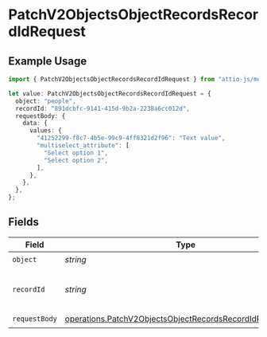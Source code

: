 # PatchV2ObjectsObjectRecordsRecordIdRequest

## Example Usage

```typescript
import { PatchV2ObjectsObjectRecordsRecordIdRequest } from "attio-js/models/operations";

let value: PatchV2ObjectsObjectRecordsRecordIdRequest = {
  object: "people",
  recordId: "891dcbfc-9141-415d-9b2a-2238a6cc012d",
  requestBody: {
    data: {
      values: {
        "41252299-f8c7-4b5e-99c9-4ff8321d2f96": "Text value",
        "multiselect_attribute": [
          "Select option 1",
          "Select option 2",
        ],
      },
    },
  },
};
```

## Fields

| Field                                                                                                                                  | Type                                                                                                                                   | Required                                                                                                                               | Description                                                                                                                            | Example                                                                                                                                |
| -------------------------------------------------------------------------------------------------------------------------------------- | -------------------------------------------------------------------------------------------------------------------------------------- | -------------------------------------------------------------------------------------------------------------------------------------- | -------------------------------------------------------------------------------------------------------------------------------------- | -------------------------------------------------------------------------------------------------------------------------------------- |
| `object`                                                                                                                               | *string*                                                                                                                               | :heavy_check_mark:                                                                                                                     | N/A                                                                                                                                    | people                                                                                                                                 |
| `recordId`                                                                                                                             | *string*                                                                                                                               | :heavy_check_mark:                                                                                                                     | N/A                                                                                                                                    | 891dcbfc-9141-415d-9b2a-2238a6cc012d                                                                                                   |
| `requestBody`                                                                                                                          | [operations.PatchV2ObjectsObjectRecordsRecordIdRequestBody](../../models/operations/patchv2objectsobjectrecordsrecordidrequestbody.md) | :heavy_check_mark:                                                                                                                     | N/A                                                                                                                                    |                                                                                                                                        |